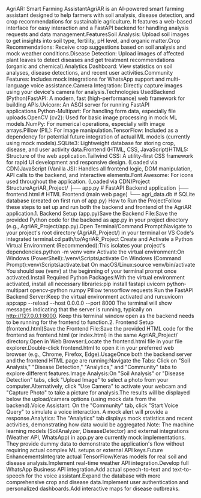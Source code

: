 AgriAR: Smart Farming AssistantAgriAR is an AI-powered smart farming assistant designed to help farmers with soil analysis, disease detection, and crop recommendations for sustainable agriculture. It features a web-based interface for easy interaction and a FastAPI backend for handling analysis requests and data management.FeaturesSoil Analysis: Upload soil images to get insights into soil type, fertility, pH level, and organic matter.Crop Recommendations: Receive crop suggestions based on soil analysis and mock weather conditions.Disease Detection: Upload images of affected plant leaves to detect diseases and get treatment recommendations (organic and chemical).Analytics Dashboard: View statistics on soil analyses, disease detections, and recent user activities.Community Features: Includes mock integrations for WhatsApp support and multi-language voice assistance.Camera Integration: Directly capture images using your device's camera for analysis.Technologies UsedBackend (Python)FastAPI: A modern, fast (high-performance) web framework for building APIs.Uvicorn: An ASGI server for running FastAPI applications.Python-Multipart: For handling form data, especially file uploads.OpenCV (cv2): Used for basic image processing in mock ML models.NumPy: For numerical operations, especially with image arrays.Pillow (PIL): For image manipulation.TensorFlow: Included as a dependency for potential future integration of actual ML models (currently using mock models).SQLite3: Lightweight database for storing crop, disease, and user activity data.Frontend (HTML, CSS, JavaScript)HTML5: Structure of the web application.Tailwind CSS: A utility-first CSS framework for rapid UI development and responsive design. (Loaded via CDN)JavaScript (Vanilla JS): Handles all frontend logic, DOM manipulation, API calls to the backend, and interactive elements.Font Awesome: For icons used throughout the application. (Loaded via CDN)Project StructureAgriAR_Project/
├── app.py                  # FastAPI Backend application
├── frontend.html           # HTML Frontend (main web page)
└── agri_data.db            # SQLite database (created on first run of app.py)
How to Run the ProjectFollow these steps to set up and run both the backend and frontend of the AgriAR application.1. Backend Setup (app.py)Save the Backend File:Save the provided Python code for the backend as app.py in your project directory (e.g., AgriAR_Project/app.py).Open Terminal/Command Prompt:Navigate to your project's root directory (AgriAR_Project/) in your terminal or VS Code's integrated terminal.cd path/to/AgriAR_Project
Create and Activate a Python Virtual Environment (Recommended):This isolates your project's dependencies.python -m venv venv
Activate the virtual environment:On Windows (PowerShell):.\venv\Scripts\activate
On Windows (Command Prompt):venv\Scripts\activate.bat
On macOS/Linux:source venv/bin/activate
You should see (venv) at the beginning of your terminal prompt once activated.Install Required Python Packages:With the virtual environment activated, install all necessary libraries:pip install fastapi uvicorn python-multipart opencv-python numpy Pillow tensorflow requests
Run the FastAPI Backend Server:Keep the virtual environment activated and run:uvicorn app:app --reload --host 0.0.0.0 --port 8000
The terminal will show messages indicating that the server is running, typically on http://127.0.0.1:8000. Keep this terminal window open as the backend needs to be running for the frontend to function.2. Frontend Setup (frontend.html)Save the Frontend File:Save the provided HTML code for the frontend as frontend.html (or index.html) in the same AgriAR_Project/ directory.Open in Web Browser:Locate the frontend.html file in your file explorer.Double-click frontend.html to open it in your preferred web browser (e.g., Chrome, Firefox, Edge).UsageOnce both the backend server and the frontend HTML page are running:Navigate the Tabs: Click on "Soil Analysis," "Disease Detection," "Analytics," and "Community" tabs to explore different features.Image Analysis:On "Soil Analysis" or "Disease Detection" tabs, click "Upload Image" to select a photo from your computer.Alternatively, click "Use Camera" to activate your webcam and "Capture Photo" to take a picture for analysis.The results will be displayed below the upload/camera options (using mock data from the backend).Voice Assistant: On the "Community" tab, click "Start Voice Query" to simulate a voice interaction. A mock alert will provide a response.Analytics: The "Analytics" tab displays mock statistics and recent activities, demonstrating how data would be aggregated.Note: The machine learning models (SoilAnalyzer, DiseaseDetector) and external integrations (Weather API, WhatsApp) in app.py are currently mock implementations. They provide dummy data to demonstrate the application's flow without requiring actual complex ML setups or external API keys.Future EnhancementsIntegrate actual TensorFlow/Keras models for real soil and disease analysis.Implement real-time weather API integration.Develop full WhatsApp Business API integration.Add actual speech-to-text and text-to-speech for the voice assistant.Expand the database with more comprehensive crop and disease data.Implement user authentication and personalized dashboards.Add interactive maps for disease outbreaks.

